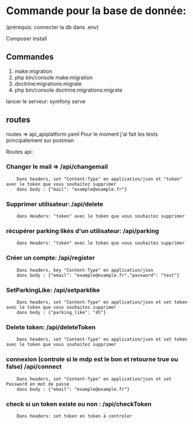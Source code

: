 # Commande pour la base de donnée:
(prérequis: connecter la db dans .env)

Composer install

## Commandes
1) make:migration
2) php bin/console make:migration
3) doctrine:migrations:migrate 
4) php bin/console doctrine:migrations:migrate

lancer le serveur: symfony serve

## routes
routes => api_apiplatform.yaml
Pour le moment j'ai fait les tests principalement sur postman

Routes api:
### Changer le mail => /api/changemail
        Dans headers, set "Content-Type" en application/json et "token" avec le token que vous souhaitez supprimer
        dans body : {"mail": "example@example.fr"}
 
### Supprimer utilisateur: /api/delete
        dans Headers: "token" avec le token que vous souhaitez supprimer

### récupérer parking likés d'un utilisateur: /api/parking
        dans Headers: "token" avec le token que vous souhaitez supprimer

### Créer un compte: /api/register
        Dans headers, key "Content-Type" en application/json
        dans body : {"email": "example@example.fr","password": "test"}
        
### SetParkingLike: /api/setparklike
        Dans headers, set "Content-Type" en application/json et set token avec le token que vous souhaitez supprimer
        dans body : {"parking_like": "45"}

### Delete token: /api/deleteToken
        Dans headers, set "Content-Type" en application/json et set token avec le token que vous souhaitez supprimer

### connexion (controle si le mdp est le bon et retourne true ou false) /api/connect
        Dans headers, set "Content-Type" en application/json et set Password en mot de passe 
        dans body : {"email": "example@example.fr"}

### check si un token existe ou non : /api/checkToken
        Dans headers: set token en token à controler